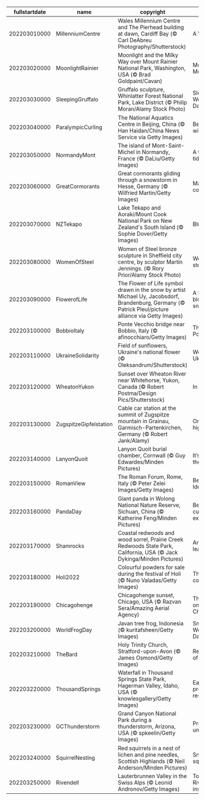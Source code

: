 |fullstartdate|name|copyright|title|image|
|--|--|--|--|--|
202203010000|MillenniumCentre|Wales Millennium Centre and The Pierhead building at dawn, Cardiff Bay (© Carl DeAbreu Photography/Shutterstock)|A Welsh icon|![](/en-GB/2022/03/202203010000MillenniumCentre.jpg)|
202203020000|MoonlightRainier|Moonlight and the Milky Way over Mount Rainier National Park, Washington, USA (© Brad Goldpaint/Cavan)|Moonlight on Mount Rainier|![](/en-GB/2022/03/202203020000MoonlightRainier.jpg)|
202203030000|SleepingGruffalo|Gruffalo sculpture, Whinlatter Forest National Park, Lake District (© Philip Moran/Alamy Stock Photo)|Sleeping away World Book Day|![](/en-GB/2022/03/202203030000SleepingGruffalo.jpg)|
202203040000|ParalympicCurling|The National Aquatics Centre in Beijing, China (© Han Haidan/China News Service via Getty Images)|Beijing’s winter bubble|![](/en-GB/2022/03/202203040000ParalympicCurling.jpg)|
202203050000|NormandyMont|The island of Mont-Saint-Michel in Normandy, France (© DaLiu/Getty Images)|A towering tidal island|![](/en-GB/2022/03/202203050000NormandyMont.jpg)|
202203060000|GreatCormorants|Great cormorants gliding through a snowstorm in Hesse, Germany (© Wilfried Martin/Getty Images)|March of the cormorants|![](/en-GB/2022/03/202203060000GreatCormorants.jpg)|
202203070000|NZTekapo|Lake Tekapo and Aoraki/Mount Cook National Park on New Zealand's South Island (© Sophie Dover/Getty Images)|Blue Zealand|![](/en-GB/2022/03/202203070000NZTekapo.jpg)|
202203080000|WomenOfSteel|Women of Steel bronze sculpture in Sheffield city centre, by sculptor Martin Jennings. (© Rory Prior/Alamy Stock Photo)|Women of steel|![](/en-GB/2022/03/202203080000WomenOfSteel.jpg)|
202203090000|FlowerofLife|The Flower of Life symbol drawn in the snow by artist Michael Uy, Jacobsdorf, Brandenburg, Germany (© Patrick Pleul/picture alliance via Getty Images)|A flower blooms in the snow|![](/en-GB/2022/03/202203090000FlowerofLife.jpg)|
202203100000|BobbioItaly|Ponte Vecchio bridge near Bobbio, Italy (© afinocchiaro/Getty Images)|The other Ponte Vecchio|![](/en-GB/2022/03/202203100000BobbioItaly.jpg)|
202203110000|UkraineSolidarity|Field of sunflowers, Ukraine's national flower (© Oleksandrum/Shutterstock)|We stand with Ukraine|![](/en-GB/2022/03/202203110000UkraineSolidarity.jpg)|
202203120000|WheatonYukon|Sunset over Wheaton River near Whitehorse, Yukon, Canada (© Robert Postma/Design Pics/Shutterstock)|In icy isolation|![](/en-GB/2022/03/202203120000WheatonYukon.jpg)|
202203130000|ZugspitzeGipfelstation|Cable car station at the summit of Zugspitze mountain in Grainau, Garmisch-Partenkirchen, Germany (© Robert Jank/Alamy)|On Germany’s highest peak|![](/en-GB/2022/03/202203130000ZugspitzeGipfelstation.jpg)|
202203140000|LanyonQuoit|Lanyon Quoit burial chamber, Cornwall (© Guy Edwardes/Minden Pictures)|It’s just pi in the sky...|![](/en-GB/2022/03/202203140000LanyonQuoit.jpg)|
202203150000|RomanView|The Roman Forum, Rome, Italy (© Peter Zelei Images/Getty Images)|Beware the Ides of March|![](/en-GB/2022/03/202203150000RomanView.jpg)|
202203160000|PandaDay|Giant panda in Wolong National Nature Reserve, Sichuan, China (© Katherine Feng/Minden Pictures)|Beneath that cuddly exterior...|![](/en-GB/2022/03/202203160000PandaDay.jpg)|
202203170000|Shamrocks|Coastal redwoods and wood sorrel, Prairie Creek Redwoods State Park, California, USA (© Jack Dykinga/Minden Pictures)|Any with four leaves?|![](/en-GB/2022/03/202203170000Shamrocks.jpg)|
202203180000|Holi2022|Colourful powders for sale during the festival of Holi (© Nuno Valadas/Getty Images)|The flying colours of Holi|![](/en-GB/2022/03/202203180000Holi2022.jpg)|
202203190000|Chicagohenge|Chicagohenge sunset, Chicago, USA (© Razvan Sera/Amazing Aerial Agency)|The sun sets on Chicagohenge|![](/en-GB/2022/03/202203190000Chicagohenge.jpg)|
202203200000|WorldFrogDay|Javan tree frog, Indonesia (© kuritafsheen/Getty Images)|Smile! It's World Frog Day|![](/en-GB/2022/03/202203200000WorldFrogDay.jpg)|
202203210000|TheBard|Holy Trinity Church, Stratford-upon-Avon (© James Osmond/Getty Images)|Resting place of the Bard|![](/en-GB/2022/03/202203210000TheBard.jpg)|
202203220000|ThousandSprings|Waterfall in Thousand Springs State Park, Hagerman Valley, Idaho, USA (© knowlesgallery/Getty Images)|Earth's most precious resource?|![](/en-GB/2022/03/202203220000ThousandSprings.jpg)|
202203230000|GCThunderstorm|Grand Canyon National Park during a thunderstorm, Arizona, USA (© spkeelin/Getty Images)|Predicting the unpredictable|![](/en-GB/2022/03/202203230000GCThunderstorm.jpg)|
202203240000|SquirrelNesting|Red squirrels in a nest of lichen and pine needles, Scottish Highlands (© Neil Anderson/Minden Pictures)|Snug as a squirrel|![](/en-GB/2022/03/202203240000SquirrelNesting.jpg)|
202203250000|Rivendell|Lauterbrunnen Valley in the Swiss Alps (© Leonid Andronov/Getty Images)|Tolkien’s Rivendell inspiration|![](/en-GB/2022/03/202203250000Rivendell.jpg)|
